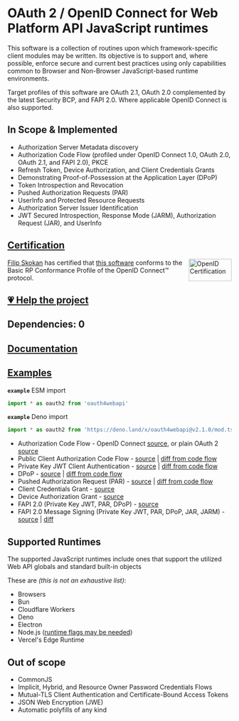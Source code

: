 # OAuth 2 / OpenID Connect for Web Platform API JavaScript runtimes

This software is a collection of routines upon which framework-specific client modules may be written. Its objective is to support and, where possible, enforce secure and current best practices using only capabilities common to Browser and Non-Browser JavaScript-based runtime environments.

Target profiles of this software are OAuth 2.1, OAuth 2.0 complemented by the latest Security BCP, and FAPI 2.0. Where applicable OpenID Connect is also supported.

## In Scope & Implemented

- Authorization Server Metadata discovery
- Authorization Code Flow (profiled under OpenID Connect 1.0, OAuth 2.0, OAuth 2.1, and FAPI 2.0), PKCE
- Refresh Token, Device Authorization, and Client Credentials Grants
- Demonstrating Proof-of-Possession at the Application Layer (DPoP)
- Token Introspection and Revocation
- Pushed Authorization Requests (PAR)
- UserInfo and Protected Resource Requests
- Authorization Server Issuer Identification
- JWT Secured Introspection, Response Mode (JARM), Authorization Request (JAR), and UserInfo

## [Certification](https://openid.net/certification/faq/)

[<img width="96" height="50" align="right" src="https://user-images.githubusercontent.com/241506/166977513-7cd710a9-7f60-4944-aebe-a658e9f36375.png" alt="OpenID Certification">](#certification)

[Filip Skokan](https://github.com/panva) has certified that [this software](https://github.com/panva/oauth4webapi) conforms to the Basic RP Conformance Profile of the OpenID Connect™ protocol.

## [💗 Help the project](https://github.com/sponsors/panva)

## Dependencies: 0

## [Documentation](docs/README.md)

## [Examples](examples/README.md)

**`example`** ESM import

```js
import * as oauth2 from 'oauth4webapi'
```

**`example`** Deno import

```js
import * as oauth2 from 'https://deno.land/x/oauth4webapi@v2.1.0/mod.ts'
```

- Authorization Code Flow - OpenID Connect [source](examples/code.ts), or plain OAuth 2 [source](examples/oauth.ts)
- Public Client Authorization Code Flow - [source](examples/public.ts) | [diff from code flow](examples/public.diff)
- Private Key JWT Client Authentication - [source](examples/private_key_jwt.ts) | [diff from code flow](examples/private_key_jwt.diff)
- DPoP - [source](examples/dpop.ts) | [diff from code flow](examples/dpop.diff)
- Pushed Authorization Request (PAR) - [source](examples/par.ts) | [diff from code flow](examples/par.diff)
- Client Credentials Grant - [source](examples/client_credentials.ts)
- Device Authorization Grant - [source](examples/device_authorization_grant.ts)
- FAPI 2.0 (Private Key JWT, PAR, DPoP) - [source](examples/fapi2.ts)
- FAPI 2.0 Message Signing (Private Key JWT, PAR, DPoP, JAR, JARM) - [source](examples/fapi2-message-signing.ts) | [diff](examples/fapi2-message-signing.diff)

## Supported Runtimes

The supported JavaScript runtimes include ones that support the utilized Web API globals and standard built-in objects

These are _(this is not an exhaustive list)_:
- Browsers
- Bun
- Cloudflare Workers
- Deno
- Electron
- Node.js ([runtime flags may be needed](https://github.com/panva/oauth4webapi/issues/8))
- Vercel's Edge Runtime

## Out of scope

- CommonJS
- Implicit, Hybrid, and Resource Owner Password Credentials Flows
- Mutual-TLS Client Authentication and Certificate-Bound Access Tokens
- JSON Web Encryption (JWE)
- Automatic polyfills of any kind
